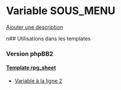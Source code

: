 # Variable SOUS_MENU
[Ajouter une description](https://fa-tvars.appspot.com/SOUS_MENU)

n## Utilisations dans les templates

### Version phpBB2

#### [Template rpg_sheet](subsilver/rpg_sheet.md)
* [Variable à la ligne 2](../subsilver/rpg_sheet.tpl#L2)